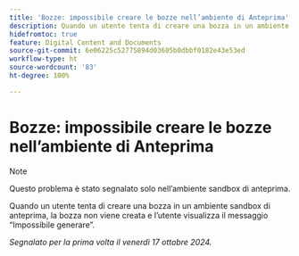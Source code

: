 ```yaml
---
title: 'Bozze: impossibile creare le bozze nell’ambiente di Anteprima'
description: Quando un utente tenta di creare una bozza in un ambiente sandbox di anteprima, la bozza non viene creata e l’utente visualizza il messaggio Impossibile generare.
hidefromtoc: true
feature: Digital Content and Documents
source-git-commit: 6e06225c52775894d03605b0dbbf0182e43e53ed
workflow-type: ht
source-wordcount: '83'
ht-degree: 100%

---
```



# Bozze: impossibile creare le bozze nell’ambiente di Anteprima

>[!NOTE]
>
>Questo problema è stato segnalato solo nell’ambiente sandbox di anteprima.

Quando un utente tenta di creare una bozza in un ambiente sandbox di anteprima, la bozza non viene creata e l’utente visualizza il messaggio “Impossibile generare”.

_Segnalato per la prima volta il venerdì 17 ottobre 2024._
